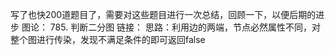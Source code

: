 写了也快200道题目了，需要对这些题目进行一次总结，回顾一下，以便后期的进步
图论：
785. 判断二分图 链接：
思路：利用边的两端，节点必然属性不同，对整个图进行传染，发现不满足条件的即可返回false
